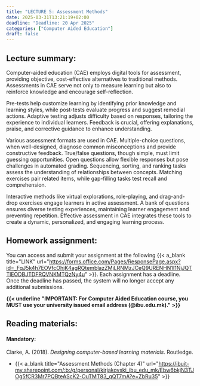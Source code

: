 ```yaml
---
title: "LECTURE 5: Assessment Methods"
date: 2025-03-31T13:21:19+02:00
deadline: "Deadline: 20 Apr 2025"
categories: ["Computer Aided Education"]
draft: false
---
```


## Lecture summary:

Computer-aided education (CAE) employs digital tools for assessment, providing objective, cost-effective alternatives to traditional methods. Assessments in CAE serve not only to measure learning but also to reinforce knowledge and encourage self-reflection. 

Pre-tests help customize learning by identifying prior knowledge and learning styles, while post-tests evaluate progress and suggest remedial actions. Adaptive testing adjusts difficulty based on responses, tailoring the experience to individual learners. Feedback is crucial, offering explanations, praise, and corrective guidance to enhance understanding.

Various assessment formats are used in CAE. Multiple-choice questions, when well-designed, diagnose common misconceptions and provide constructive feedback. True/false questions, though simple, must limit guessing opportunities. Open questions allow flexible responses but pose challenges in automated grading. Sequencing, sorting, and ranking tasks assess the understanding of relationships between concepts. Matching exercises pair related items, while gap-filling tasks test recall and comprehension.

Interactive methods like virtual explorations, role-playing, and drag-and-drop exercises engage learners in active assessment. A bank of questions ensures diverse testing experiences, maintaining learner engagement and preventing repetition. Effective assessment in CAE integrates these tools to create a dynamic, personalized, and engaging learning process.

## Homework assignment:

You can access and submit your assignment at the following {{< a_blank title="LINK" url="https://forms.office.com/Pages/ResponsePage.aspx?id=_FqJ5k4h7EOVfcOhjK4agRQtemblazZMjLRNMzJCeQ9URENHN1I1NjJQTTlEODBJTDFRQVNKMTQzNy4u" >}}. Each assignment has a deadline. Once the deadline has passed, the system will no longer accept any additional submissions.

**{{< underline "IMPORTANT: For Computer Aided Education course, you MUST use your university issued email address (@ibu.edu.mk)." >}}**

## Reading materials:

#### Mandatory:

Clarke, A. (2018). *Designing computer-based learning materials*. Routledge.

* {{< a_blank title="Assessment Methods (Chapter 4)" url="https://ibuit-my.sharepoint.com/:b:/g/personal/kirjakovski_ibu_edu_mk/Ebw6bkjN3TJOg5fCR3Mr7PQBteAScK2-OuTMT83_qQT7mA?e=ZbRu35" >}}
